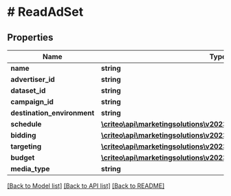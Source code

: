# # ReadAdSet

## Properties

Name | Type | Description | Notes
------------ | ------------- | ------------- | -------------
**name** | **string** |  | [optional]
**advertiser_id** | **string** |  | [optional]
**dataset_id** | **string** |  | [optional]
**campaign_id** | **string** |  | [optional]
**destination_environment** | **string** |  | [optional]
**schedule** | [**\criteo\api\marketingsolutions\v2023_07\Model\ReadAdSetSchedule**](ReadAdSetSchedule.md) |  | [optional]
**bidding** | [**\criteo\api\marketingsolutions\v2023_07\Model\ReadAdSetBidding**](ReadAdSetBidding.md) |  | [optional]
**targeting** | [**\criteo\api\marketingsolutions\v2023_07\Model\AdSetTargeting**](AdSetTargeting.md) |  | [optional]
**budget** | [**\criteo\api\marketingsolutions\v2023_07\Model\ReadAdSetBudget**](ReadAdSetBudget.md) |  | [optional]
**media_type** | **string** |  | [optional]

[[Back to Model list]](../../README.md#models) [[Back to API list]](../../README.md#endpoints) [[Back to README]](../../README.md)
